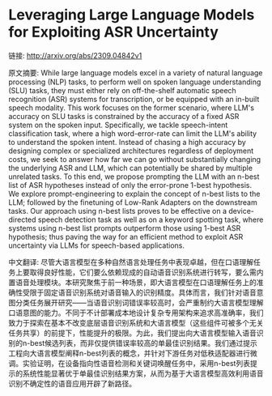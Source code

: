 # Leveraging Large Language Models for Exploiting ASR Uncertainty

链接: http://arxiv.org/abs/2309.04842v1

原文摘要:
While large language models excel in a variety of natural language processing
(NLP) tasks, to perform well on spoken language understanding (SLU) tasks, they
must either rely on off-the-shelf automatic speech recognition (ASR) systems
for transcription, or be equipped with an in-built speech modality. This work
focuses on the former scenario, where LLM's accuracy on SLU tasks is
constrained by the accuracy of a fixed ASR system on the spoken input.
Specifically, we tackle speech-intent classification task, where a high
word-error-rate can limit the LLM's ability to understand the spoken intent.
Instead of chasing a high accuracy by designing complex or specialized
architectures regardless of deployment costs, we seek to answer how far we can
go without substantially changing the underlying ASR and LLM, which can
potentially be shared by multiple unrelated tasks. To this end, we propose
prompting the LLM with an n-best list of ASR hypotheses instead of only the
error-prone 1-best hypothesis. We explore prompt-engineering to explain the
concept of n-best lists to the LLM; followed by the finetuning of Low-Rank
Adapters on the downstream tasks. Our approach using n-best lists proves to be
effective on a device-directed speech detection task as well as on a keyword
spotting task, where systems using n-best list prompts outperform those using
1-best ASR hypothesis; thus paving the way for an efficient method to exploit
ASR uncertainty via LLMs for speech-based applications.

中文翻译:
尽管大语言模型在多种自然语言处理任务中表现卓越，但在口语理解任务上要取得良好性能，它们要么依赖现成的自动语音识别系统进行转写，要么需内置语音处理模块。本研究聚焦于前一种场景，即大语言模型在口语理解任务上的准确性受限于固定语音识别系统对语音输入的识别精度。具体而言，我们针对语音意图分类任务展开研究——当语音识别词错误率较高时，会严重制约大语言模型理解口语意图的能力。不同于不计部署成本地设计复杂专用架构来追求高准确率，我们致力于探索在基本不改变底层语音识别系统和大语言模型（这些组件可被多个无关任务共享）的前提下，性能提升的极限。为此，我们提出向大语言模型输入语音识别的n-best候选列表，而非仅提供错误率较高的单最佳识别结果。我们通过提示工程向大语言模型阐释n-best列表的概念，并针对下游任务对低秩适配器进行微调。实验证明，在设备指向性语音检测和关键词唤醒任务中，采用n-best列表提示的系统性能显著优于单最佳识别结果方案，从而为基于大语言模型高效利用语音识别不确定性的语音应用开辟了新路径。

